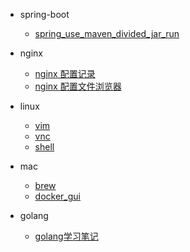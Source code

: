 * spring-boot
  - [spring_use_maven_divided_jar_run](springboot/spring_use_maven_divided_jar_run)
* nginx
  - [nginx 配置记录](nginx/nginx_config.md)
  - [nginx 配置文件浏览器](nginx/mapping_directory.md)
* linux
  - [vim](linux/linux_vim.md)
  - [vnc](linux/linux_vncserver.md)
  - [shell](linux/linux_shell.md)
* mac
  - [brew](mac/brew.md)
  - [docker_gui](mac/docker_gui.md)

* golang

  - [golang学习笔记](golang_study/GolangStudy.md)